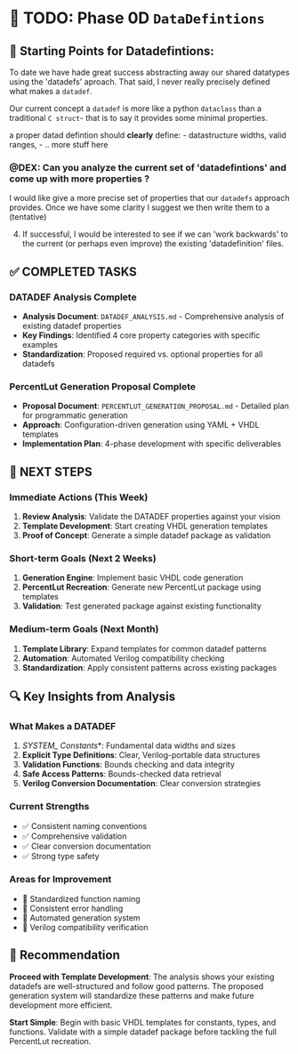 # 🚀 **TODO: Phase 0D** `DataDefintions`


## 🚀 **Starting Points for Datadefintions:**

To date we have hade great success abstracting away our shared datatypes using the 'datadefs' aproach. That said, I never really  precisely defined what makes a `datadef`.

Our current concept  a `datadef` is more like a python `dataclass` than a traditional `C struct`- that is to say it provides some minimal properties.

a proper datad defintion should __clearly__ define:
	- datastructure widths, valid ranges, 
	- .. more stuff here

### @DEX: Can you analyze the current set of 'datadefintions' and come up with more properties ?

I would like give a more precise set of properties that our `datadefs` approach provides. 
Once we have some clarity I suggest we then write them to a (tentative) 

4. If successful, I would be interested to see if we can 'work backwards' to the current (or perhaps even improve) the existing 'datadefinition' files. 

## ✅ **COMPLETED TASKS**

### **DATADEF Analysis Complete**
- **Analysis Document**: `DATADEF_ANALYSIS.md` - Comprehensive analysis of existing datadef properties
- **Key Findings**: Identified 4 core property categories with specific examples
- **Standardization**: Proposed required vs. optional properties for all datadefs

### **PercentLut Generation Proposal Complete**
- **Proposal Document**: `PERCENTLUT_GENERATION_PROPOSAL.md` - Detailed plan for programmatic generation
- **Approach**: Configuration-driven generation using YAML + VHDL templates
- **Implementation Plan**: 4-phase development with specific deliverables

## 🎯 **NEXT STEPS**

### **Immediate Actions (This Week)**
1. **Review Analysis**: Validate the DATADEF properties against your vision
2. **Template Development**: Start creating VHDL generation templates
3. **Proof of Concept**: Generate a simple datadef package as validation

### **Short-term Goals (Next 2 Weeks)**
1. **Generation Engine**: Implement basic VHDL code generation
2. **PercentLut Recreation**: Generate new PercentLut package using templates
3. **Validation**: Test generated package against existing functionality

### **Medium-term Goals (Next Month)**
1. **Template Library**: Expand templates for common datadef patterns
2. **Automation**: Automated Verilog compatibility checking
3. **Standardization**: Apply consistent patterns across existing packages

## 🔍 **Key Insights from Analysis**

### **What Makes a DATADEF**
1. **SYSTEM_* Constants**: Fundamental data widths and sizes
2. **Explicit Type Definitions**: Clear, Verilog-portable data structures
3. **Validation Functions**: Bounds checking and data integrity
4. **Safe Access Patterns**: Bounds-checked data retrieval
5. **Verilog Conversion Documentation**: Clear conversion strategies

### **Current Strengths**
- ✅ Consistent naming conventions
- ✅ Comprehensive validation
- ✅ Clear conversion documentation
- ✅ Strong type safety

### **Areas for Improvement**
- 🔄 Standardized function naming
- 🔄 Consistent error handling
- 🔄 Automated generation system
- 🔄 Verilog compatibility verification

## 🚀 **Recommendation**

**Proceed with Template Development**: The analysis shows your existing datadefs are well-structured and follow good patterns. The proposed generation system will standardize these patterns and make future development more efficient.

**Start Simple**: Begin with basic VHDL templates for constants, types, and functions. Validate with a simple datadef package before tackling the full PercentLut recreation.
